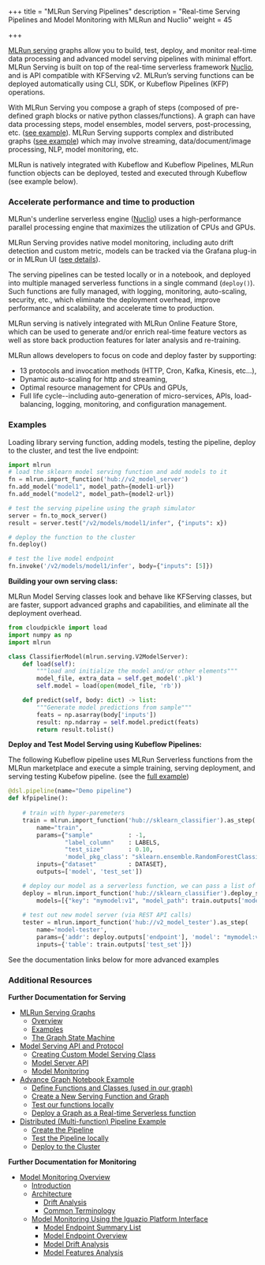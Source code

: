 
+++
title = "MLRun Serving Pipelines"
description = "Real-time Serving Pipelines and Model Monitoring with MLRun and Nuclio"
weight = 45

+++                 


[MLRun serving](https://docs.mlrun.org/en/latest/serving/index.html) graphs allow you to build, test, deploy, and monitor real-time data processing and advanced model serving pipelines with minimal effort.
MLRun Serving is built on top of the real-time serverless framework [Nuclio](https://github.com/nuclio/nuclio), and is API compatible with KFServing v2. MLRun’s serving functions can be deployed automatically using CLI, SDK, or Kubeflow Pipelines (KFP) operations.

With MLRun Serving you compose a graph of steps (composed of pre-defined graph blocks or native python classes/functions).
A graph can have data processing steps, model ensembles, model servers, post-processing, etc. ([see example](https://docs.mlrun.org/en/latest/serving/graph-example.html)). 
MLRun Serving supports complex and distributed graphs ([see example](https://docs.mlrun.org/en/latest/serving/distributed-graph.html)) 
which may involve streaming, data/document/image processing, NLP, model monitoring, etc.  

MLRun is natively integrated with Kubeflow and Kubeflow Pipelines, MLRun function objects can be deployed, tested and executed through Kubeflow (see example below).  

### Accelerate performance and time to production

MLRun's underline serverless engine ([Nuclio](https://nuclio.io/)) uses a high-performance parallel processing engine that maximizes the utilization of CPUs and GPUs. 

MLRun Serving provides native model monitoring, including auto drift detection and custom metric, models can be tracked via the Grafana plug-in or in MLRun UI ([see details](https://docs.mlrun.org/en/latest/model_monitoring/index.html)). 

The serving pipelines can be tested locally or in a notebook, and deployed into multiple managed serverless functions in a single command (`deploy()`). Such functions are fully managed, with logging, monitoring, auto-scaling, security, etc., which eliminate the deployment overhead, improve performance and scalability, and accelerate time to production.   

MLRun serving is natively integrated with MLRun Online Feature Store, which can be used to generate and/or enrich real-time feature vectors as well as store back production features for later analysis and re-training.

MLRun allows developers to focus on code and deploy faster by supporting: 

- 13 protocols and invocation methods (HTTP, Cron, Kafka, Kinesis, etc...), 
- Dynamic auto-scaling for http and streaming,
- Optimal resource management for CPUs and GPUs,
- Full life cycle--including auto-generation of micro-services, APIs, load-balancing, logging, monitoring, and configuration management.

### Examples

Loading library serving function, adding models, testing the pipeline, deploy to the cluster, and test the live endpoint:

```python
import mlrun  
# load the sklearn model serving function and add models to it  
fn = mlrun.import_function('hub://v2_model_server')
fn.add_model("model1", model_path={model1-url})
fn.add_model("model2", model_path={model2-url})

# test the serving pipeline using the graph simulator
server = fn.to_mock_server()
result = server.test("/v2/models/model1/infer", {"inputs": x})

# deploy the function to the cluster
fn.deploy()

# test the live model endpoint
fn.invoke('/v2/models/model1/infer', body={"inputs": [5]})
```

**Building your own serving class:**

MLRun Model Serving classes look and behave like KFServing classes, but are faster, support advanced graphs and capabilities, and eliminate all the deployment overhead.

```python
from cloudpickle import load
import numpy as np
import mlrun

class ClassifierModel(mlrun.serving.V2ModelServer):
    def load(self):
        """load and initialize the model and/or other elements"""
        model_file, extra_data = self.get_model('.pkl')
        self.model = load(open(model_file, 'rb'))

    def predict(self, body: dict) -> list:
        """Generate model predictions from sample"""
        feats = np.asarray(body['inputs'])
        result: np.ndarray = self.model.predict(feats)
        return result.tolist()
```

**Deploy and Test Model Serving using Kubeflow Pipelines:**

The following Kubeflow pipeline uses MLRun Serverless functions from the MLRun marketplace and 
execute a simple training, serving deployment, and serving testing Kubefow pipeline. 
(see the [full example](https://github.com/mlrun/demos/blob/0.6.x/scikit-learn-pipeline/sklearn-project.ipynb)) 

```python
@dsl.pipeline(name="Demo pipeline")
def kfpipeline():
      
    # train with hyper-paremeters 
    train = mlrun.import_function('hub://sklearn_classifier').as_step(
        name="train",
        params={"sample"          : -1, 
                "label_column"    : LABELS,
                "test_size"       : 0.10,
                'model_pkg_class': "sklearn.ensemble.RandomForestClassifier"},
        inputs={"dataset"         : DATASET},
        outputs=['model', 'test_set'])

    # deploy our model as a serverless function, we can pass a list of models to serve 
    deploy = mlrun.import_function('hub://sklearn_classifier').deploy_step(
        models=[{"key": "mymodel:v1", "model_path": train.outputs['model']}])
    
    # test out new model server (via REST API calls)
    tester = mlrun.import_function('hub://v2_model_tester').as_step(
        name='model-tester',
        params={'addr': deploy.outputs['endpoint'], 'model': "mymodel:v1"},
        inputs={'table': train.outputs['test_set']})
```

See the documentation links below for more advanced examples

### Additional Resources

**Further Documentation for Serving**

- [MLRun Serving Graphs](https://docs.mlrun.org/en/latest/serving/serving-graph.html)
	- [Overview](https://docs.mlrun.org/en/latest/serving/serving-graph.html#overview)
	- [Examples](https://docs.mlrun.org/en/latest/serving/serving-graph.html#examples)
	- [The Graph State Machine](https://docs.mlrun.org/en/latest/serving/serving-graph.html#the-graph-state-machine)
- [Model Serving API and Protocol](https://docs.mlrun.org/en/latest/serving/model-api.html)
	- [Creating Custom Model Serving Class](https://docs.mlrun.org/en/latest/serving/model-api.html#creating-custom-model-serving-class)
	- [Model Server API](https://docs.mlrun.org/en/latest/serving/model-api.html#model-server-api)
	- [Model Monitoring](https://docs.mlrun.org/en/latest/serving/model-api.html#model-monitoring)
- [Advance Graph Notebook Example](https://docs.mlrun.org/en/latest/serving/graph-example.html)
	- [Define Functions and Classes (used in our graph)](https://docs.mlrun.org/en/latest/serving/graph-example.html#define-functions-and-classes-used-in-our-graph)
	- [Create a New Serving Function and Graph](https://docs.mlrun.org/en/latest/serving/graph-example.html#create-a-new-serving-function-and-graph) 
	- [Test our functions locally](https://docs.mlrun.org/en/latest/serving/graph-example.html#test-our-function-locally) 
	- [Deploy a Graph as a Real-time Serverless function](https://docs.mlrun.org/en/latest/serving/graph-example.html#deploy-the-graph-as-a-real-time-serverless-function)
- [Distributed (Multi-function) Pipeline Example](https://docs.mlrun.org/en/latest/serving/distributed-graph.html) 
	- [Create the Pipeline](https://docs.mlrun.org/en/latest/serving/distributed-graph.html#create-the-pipeline) 
	- [Test the Pipeline locally](https://docs.mlrun.org/en/latest/serving/distributed-graph.html#test-the-pipeline-locally)
	- [Deploy to the Cluster](https://docs.mlrun.org/en/latest/serving/distributed-graph.html#deploy-to-the-cluster) 


**Further Documentation for Monitoring**

- [Model Monitoring Overview](https://docs.mlrun.org/en/latest/model_monitoring/model-monitoring-deployment.html) 
	- [Introduction](https://docs.mlrun.org/en/latest/model_monitoring/model-monitoring-deployment.html#introduction)
	- [Architecture](https://docs.mlrun.org/en/latest/model_monitoring/model-monitoring-deployment.html#architecture) 
		- [Drift Analysis](https://docs.mlrun.org/en/latest/model_monitoring/model-monitoring-deployment.html#drift-analysis) 
		- [Common Terminology](https://docs.mlrun.org/en/latest/model_monitoring/model-monitoring-deployment.html#common-terminology) 
	- [Model Monitoring Using the Iguazio Platform Interface](https://docs.mlrun.org/en/latest/model_monitoring/model-monitoring-deployment.html#model-monitoring-using-the-iguazio-platform-interface) 
		- [Model Endpoint Summary List](https://docs.mlrun.org/en/latest/model_monitoring/model-monitoring-deployment.html#model-endpoint-summary-list) 
		- [Model Endpoint Overview](https://docs.mlrun.org/en/latest/model_monitoring/model-monitoring-deployment.html#model-endpoint-overview) 
		- [Model Drift Analysis](https://docs.mlrun.org/en/latest/model_monitoring/model-monitoring-deployment.html#model-drift-analysis) 
		- [Model Features Analysis](https://docs.mlrun.org/en/latest/model_monitoring/model-monitoring-deployment.html#model-features-analysis) 

